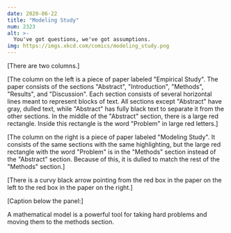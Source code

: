 ```yaml
---
date: 2020-06-22
title: "Modeling Study"
num: 2323
alt: >-
  You've got questions, we've got assumptions.
img: https://imgs.xkcd.com/comics/modeling_study.png
---
```

[There are two columns.]

[The column on the left is a piece of paper labeled "Empirical Study". The paper consists of the sections "Abstract", "Introduction", "Methods", "Results", and "Discussion". Each section consists of several horizontal lines meant to represent blocks of text. All sections except "Abstract" have gray, dulled text, while "Abstract" has fully black text to separate it from the other sections. In the middle of the "Abstract" section, there is a large red rectangle. Inside this rectangle is the word "Problem" in large red letters.]

[The column on the right is a piece of paper labeled "Modeling Study". It consists of the same sections with the same highlighting, but the large red rectangle with the word "Problem" is in the "Methods" section instead of the "Abstract" section. Because of this, it is dulled to match the rest of the "Methods" section.]

[There is a curvy black arrow pointing from the red box in the paper on the left to the red box in the paper on the right.]

[Caption below the panel:]

A mathematical model is a powerful tool for taking hard problems and moving them to the methods section.